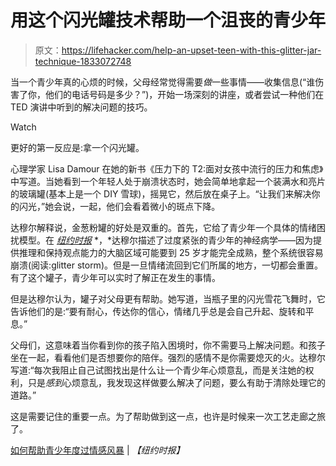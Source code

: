 # 用这个闪光罐技术帮助一个沮丧的青少年

> 原文：<https://lifehacker.com/help-an-upset-teen-with-this-glitter-jar-technique-1833072748>

当一个青少年真的心烦的时候，父母经常觉得需要*做*一些事情——收集信息(“谁伤害了你，他们的电话号码是多少？”)，开始一场深刻的讲座，或者尝试一种他们在 TED 演讲中听到的解决问题的技巧。

Watch

更好的第一反应是:拿一个闪光罐。

心理学家 Lisa Damour 在她的新书《压力下的 T2:面对女孩中流行的压力和焦虑》中写道。当她看到一个年轻人处于崩溃状态时，她会简单地拿起一个装满水和亮片的玻璃罐(基本上是一个 DIY 雪球)，摇晃它，然后放在桌子上。“让我们来解决你的闪光，”她会说，一起，他们会看着微小的斑点下降。

达穆尔解释说，金葱粉罐的好处是双重的。首先，它给了青少年一个具体的情绪困扰模型。在 [*纽约时报*](https://www.nytimes.com/2019/02/12/well/family/how-to-help-teens-weather-their-emotional-storms.html) *，*达穆尔描述了过度紧张的青少年的神经病学——因为提供推理和保持观点能力的大脑区域可能要到 25 岁才能完全成熟，整个系统很容易崩溃(阅读:glitter storm)。但是一旦情绪流回到它们所属的地方，一切都会重置。有了这个罐子，青少年可以实时了解正在发生的事情。

但是达穆尔认为，罐子对父母更有帮助。她写道，当瓶子里的闪光雪花飞舞时，它告诉他们的是:“要有耐心，传达你的信心，情绪几乎总是会自己升起、旋转和平息。”

父母们，这意味着当你看到你的孩子陷入困境时，你不需要马上解决问题。和孩子坐在一起，看看他们是否想要你的陪伴。强烈的感情不是你需要熄灭的火。达穆尔写道:“每次我阻止自己试图找出是什么让一个青少年心烦意乱，而是关注她的权利，只是*感到*心烦意乱，我发现这样做要么解决了问题，要么有助于清除处理它的道路。”

这是需要记住的重要一点。为了帮助做到这一点，也许是时候来一次工艺走廊之旅了。

[如何帮助青少年度过情感风暴](https://www.nytimes.com/2019/02/12/well/family/how-to-help-teens-weather-their-emotional-storms.html) | *【纽约时报】*